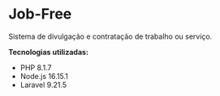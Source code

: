 # Job-Free

Sistema de divulgação e contratação de trabalho ou serviço.

**Tecnologias utilizadas:**

* PHP 8.1.7
* Node.js 16.15.1
* Laravel 9.21.5
